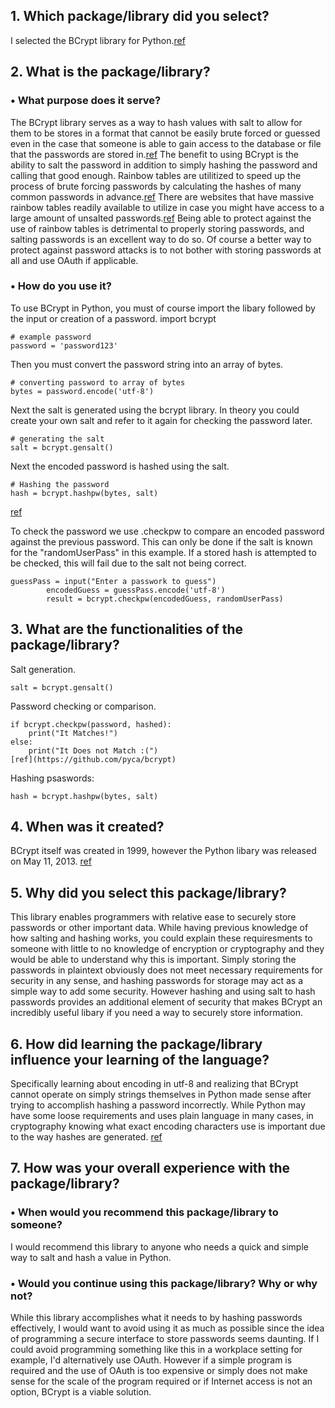 ## 1. Which package/library did you select?

I selected the BCrypt library for Python.[ref](https://pypi.org/project/bcrypt/)

## 2. What is the package/library?
### • What purpose does it serve?
The BCrypt library serves as a way to hash values with salt to allow for them to be stores in a format that cannot be easily brute forced or guessed even in the case that someone is able to gain access to the database or file that the passwords are stored in.[ref](https://www.tutorialspoint.com/hashing-passwords-in-python-with-bcrypt) The benefit to using BCrypt is the ability to salt the password in addition to simply hashing the password and calling that good enough. Rainbow tables are utilitized to speed up the process of brute forcing passwords by calculating the hashes of many common passwords in advance.[ref](https://www.howtogeek.com/devops/how-to-properly-store-passwords-salting-hashing-and-pbkdf2/) There are websites that have massive rainbow tables readily available to utilize in case you might have access to a large amount of unsalted passwords.[ref](https://crackstation.net/) Being able to protect against the use of rainbow tables is detrimental to properly storing passwords, and salting passwords is an excellent way to do so. Of course a better way to protect against password attacks is to not bother with storing passwords at all and use OAuth if applicable. 
### • How do you use it?
To use BCrypt in Python, you must of course import the libary followed by the input or creation of a password. 
    import bcrypt 

    # example password 
    password = 'password123'

Then you must convert the password string into an array of bytes.

    # converting password to array of bytes 
    bytes = password.encode('utf-8') 

Next the salt is generated using the bcrypt library. In theory you could create your own salt and refer to it again for checking the password later. 

    # generating the salt 
    salt = bcrypt.gensalt() 

Next the encoded password is hashed using the salt.     

    # Hashing the password 
    hash = bcrypt.hashpw(bytes, salt) 

[ref](https://www.geeksforgeeks.org/hashing-passwords-in-python-with-bcrypt/)

To check the password we use .checkpw to compare an encoded password against the previous password. This can only be done if the salt is known for the "randomUserPass" in this example. If a stored hash is attempted to be checked, this will fail due to the salt not being correct.

    guessPass = input("Enter a passwork to guess")
            encodedGuess = guessPass.encode('utf-8')
            result = bcrypt.checkpw(encodedGuess, randomUserPass)

## 3. What are the functionalities of the package/library?

Salt generation.

    salt = bcrypt.gensalt()

Password checking or comparison.

    if bcrypt.checkpw(password, hashed):
        print("It Matches!")
    else:
        print("It Does not Match :(")
    [ref](https://github.com/pyca/bcrypt)

Hashing psaswords:

    hash = bcrypt.hashpw(bytes, salt) 

## 4. When was it created?
BCrypt itself was created in 1999, however the Python libary was released on May 11, 2013. [ref](https://pypi.org/project/bcrypt/#history)

## 5. Why did you select this package/library?
This library enables programmers with relative ease to securely store passwords or other important data. While having previous knowledge of how salting and hashing works, you could explain these requiresments to someone with little to no knowledge of encryption or cryptography and they would be able to understand why this is important. Simply storing the passwords in plaintext obviously does not meet necessary requirements for security in any sense, and hashing passwords for storage may act as a simple way to add some security. However hashing and using salt to hash passwords provides an additional element of security that makes BCrypt an incredibly useful libary if you need a way to securely store information. 

## 6. How did learning the package/library influence your learning of the language?
Specifically learning about encoding in utf-8 and realizing that BCrypt cannot operate on simply strings themselves in Python made sense after trying to accomplish hashing a password incorrectly. While Python may have some loose requirements and uses plain language in many cases, in cryptography knowing what exact encoding characters use is important due to the way hashes are generated. [ref](https://www.w3schools.com/charsets/ref_html_utf8.asp)

## 7. How was your overall experience with the package/library?
### • When would you recommend this package/library to someone?
I would recommend this library to anyone who needs a quick and simple way to salt and hash a value in Python. 
### • Would you continue using this package/library? Why or why not?
While this library accomplishes what it needs to by hashing passwords effectively, I would want to avoid using it as much as possible since the idea of programming a secure interface to store passwords seems daunting. If I could avoid programming something like this in a workplace setting for example, I'd alternatively use OAuth. However if a simple program is required and the use of OAuth is too expensive or simply does not make sense for the scale of the program required or if Internet access is not an option, BCrypt is a viable solution. 




